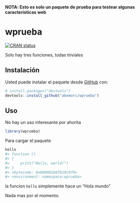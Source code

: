
<!-- README.md is generated from README.Rmd. Please edit that file -->

**NOTA: Esto es solo un paquete de prueba para testear algunas
caracteristicas web**

# wprueba

<!-- badges: start -->

[![CRAN
status](https://www.r-pkg.org/badges/version/wprueba)](https://CRAN.R-project.org/package=wprueba)
<!-- badges: end -->

Solo hay tres funciones, todas triviales

## Instalación

Usted puede instalar el paquete desde [GitHub](https://github.com/) con:

``` r
# install.packages("devtools")
devtools::install_github("abemorc/wprueba")
```

## Uso

No hay un uso interesante por ahorita

``` r
library(wprueba)
```

Para cargar el paquete

``` r
hello
#> function () 
#> {
#>     print("Hello, world!")
#> }
#> <bytecode: 0x000001b0f810c970>
#> <environment: namespace:wprueba>
```

la funcion `hello` simplemente hace un “Hola mundo”

Nada mas por el momento.
